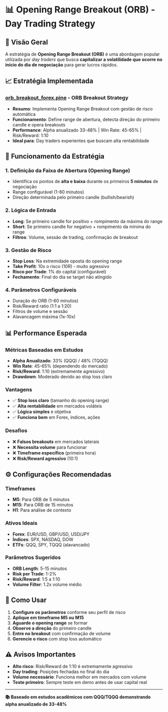 # 📊 Opening Range Breakout (ORB) - Day Trading Strategy

## 🎯 Visão Geral

A estratégia de **Opening Range Breakout (ORB)** é uma abordagem popular utilizada por *day traders* que busca **capitalizar a volatilidade que ocorre no início do dia de negociação** para gerar lucros rápidos.

## 📈 Estratégia Implementada

### **[orb_breakout_forex.pine](orb_breakout_forex.pine)** - **ORB Breakout Strategy**
- **Resumo**: Implementa Opening Range Breakout com gestão de risco automática
- **Funcionamento**: Define range de abertura, detecta direção do primeiro candle e opera breakouts
- **Performance**: Alpha anualizado 33-48% | Win Rate: 45-65% | Risk/Reward: 1:10
- **Ideal para**: Day traders experientes que buscam alta rentabilidade

## 🔧 Funcionamento da Estratégia

### 1. **Definição da Faixa de Abertura (Opening Range)**
- Identifica os pontos de **alta e baixa** durante os primeiros **5 minutos** de negociação
- Range configurável (1-60 minutos)
- Direção determinada pelo primeiro candle (bullish/bearish)

### 2. **Lógica de Entrada**
- **Long**: Se primeiro candle for positivo + rompimento da máxima do range
- **Short**: Se primeiro candle for negativo + rompimento da mínima do range
- **Filtros**: Volume, sessão de trading, confirmação de breakout

### 3. **Gestão de Risco**
- **Stop Loss**: Na extremidade oposta do opening range
- **Take Profit**: 10x o risco (10R) - muito agressivo
- **Risco por Trade**: 1% do capital (configurável)
- **Fechamento**: Final do dia se target não atingido

### 4. **Parâmetros Configuráveis**
- Duração do ORB (1-60 minutos)
- Risk/Reward ratio (1:1 a 1:20)
- Filtros de volume e sessão
- Alavancagem máxima (1x-10x)

## 📊 Performance Esperada

### **Métricas Baseadas em Estudos**
- **Alpha Anualizado**: 33% (QQQ) / 48% (TQQQ)
- **Win Rate**: 45-65% (dependendo do mercado)
- **Risk/Reward**: 1:10 (extremamente agressivo)
- **Drawdown**: Moderado devido ao stop loss claro

### **Vantagens**
- ✅ **Stop loss claro** (tamanho do opening range)
- ✅ **Alta rentabilidade** em mercados voláteis
- ✅ **Lógica simples** e objetiva
- ✅ **Funciona bem** em Forex, índices, ações

### **Desafios**
- ❌ **Falsos breakouts** em mercados laterais
- ❌ **Necessita volume** para funcionar
- ❌ **Timeframe específico** (primeira hora)
- ❌ **Risk/Reward agressivo** (10:1)

## ⚙️ Configurações Recomendadas

### **Timeframes**
- **M5**: Para ORB de 5 minutos
- **M15**: Para ORB de 15 minutos
- **H1**: Para análise de contexto

### **Ativos Ideais**
- **Forex**: EUR/USD, GBP/USD, USD/JPY
- **Índices**: SPX, NASDAQ, DOW
- **ETFs**: QQQ, SPY, TQQQ (alavancado)

### **Parâmetros Sugeridos**
- **ORB Length**: 5-15 minutos
- **Risk per Trade**: 1-2%
- **Risk/Reward**: 1:5 a 1:10
- **Volume Filter**: 1.2x volume médio

## 🚀 Como Usar

1. **Configure os parâmetros** conforme seu perfil de risco
2. **Aplique em timeframe M5 ou M15**
3. **Aguarde o opening range** se formar
4. **Observe a direção** do primeiro candle
5. **Entre no breakout** com confirmação de volume
6. **Gerencie o risco** com stop loss automático

## ⚠️ Avisos Importantes

- **Alto risco**: Risk/Reward de 1:10 é extremamente agressivo
- **Day trading**: Posições fechadas no final do dia
- **Volume necessário**: Funciona melhor em mercados com volume
- **Teste primeiro**: Sempre teste em demo antes de usar capital real

---

**📚 Baseado em estudos acadêmicos com QQQ/TQQQ demonstrando alpha anualizado de 33-48%**